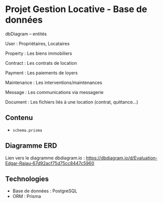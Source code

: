 
# Projet Gestion Locative - Base de données


dbDiagram – entités

User : Propriétaires, Locataires 

Property : Les biens immobiliers

Contract : Les contrats de location

Payment : Les paiements de loyers

Maintenance : Les interventions/maintenances

Message : Les communications via messagerie

Document : Les fichiers liés à une location (contrat, quittance…)



## Contenu
- `schema.prisma` 

## Diagramme ERD
Lien vers le diagramme dbdiagram.io : https://dbdiagram.io/d/Evaluation-Edgar-Rajau-67d92acf75d75cc8447c5960

## Technologies
- Base de données : PostgreSQL
- ORM : Prisma
